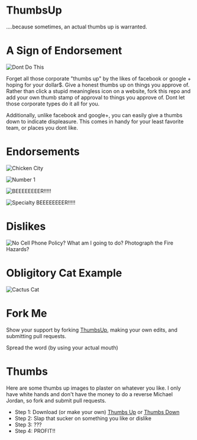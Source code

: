 ThumbsUp
========

....because sometimes, an actual thumbs up is warranted.


A Sign of Endorsement
=====================

![Dont Do This](https://raw.githubusercontent.com/npotts/ThumbsUp/master/examples/dont-do-this.jpg "Dont Do This!!!")

Forget all those corporate "thumbs up" by the likes of facebook or google + hoping for your dollar$.  Give a honest thumbs up on things you approve of. Rather than click a stupid meaningless icon on a website, fork this repo and add your own thumb stamp of approval to things you approve of. Dont let those corporate types do it all for you.

Additionally, unlike facebook and google+, you can easily give a thumbs down to indicate displeasure.  This comes in handy for your least favorite team, or places you dont like.

Endorsements
============

![Chicken City](https://raw.githubusercontent.com/npotts/ThumbsUp/master/examples/chicken-city.jpg "Chicken City....  Tasty")

![Number 1](https://raw.githubusercontent.com/npotts/ThumbsUp/master/examples/num1_in_num2.jpg "Number 1 in what matters")

![BEEEEEEEER!!!!!](https://raw.githubusercontent.com/npotts/ThumbsUp/master/examples/beeeeeeeeeeer.jpg "BEEEEEEEER!")

![Specialty BEEEEEEEER!!!!!](https://raw.githubusercontent.com/npotts/ThumbsUp/master/examples/lambic.jpg "Specialty BEEEEEEEER!")

Dislikes
========

![No Cell Phone Policy?  What am I going to do?  Photograph the Fire Hazards?](https://raw.githubusercontent.com/npotts/ThumbsUp/master/examples/chincoteague-store.jpg "No Cell Phone Policy?  What am I going to do?  Photograph the Fire Hazards?")

Obligitory Cat Example
======================

![Cactus Cat](https://raw.githubusercontent.com/npotts/ThumbsUp/master/examples/cactus-cat.jpg "Cat Photo!!!!!")

Fork Me
=======

Show your support by forking [ThumbsUp](http://github.com/npotts/ThumbsUp/ "ThumbsUp"), making your own edits, and submitting pull requests.

Spread the word (by using your actual mouth)

Thumbs
======

Here are some thumbs up images to plaster on whatever you like.  I only have white hands and don't have the money to do a reverse Michael Jordan, so fork and submit pull requests.

* Step 1: Download (or make your own) [Thumbs Up](https://raw.githubusercontent.com/npotts/ThumbsUp/master/thumbs/ThumbsUp.png "Thumbs Up") or [Thumbs Down](https://raw.githubusercontent.com/npotts/ThumbsUp/master/thumbs/ThumbsDown.png "Thumbs Down")
* Step 2: Slap that sucker on something you like or dislike
* Step 3: ???
* Step 4: PROFIT!!

